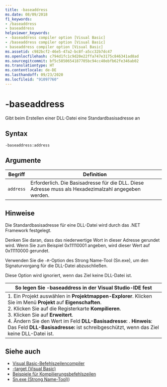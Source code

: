 ```yaml
---
title: -baseaddress
ms.date: 08/09/2018
f1_keywords:
- /baseaddress
- baseaddress
helpviewer_keywords:
- -baseaddress compiler option [Visual Basic]
- /baseaddress compiler option [Visual Basic]
- baseaddress compiler option [Visual Basic]
ms.assetid: c982bcf2-46e5-47a2-bc8f-a5cc32b7dc47
ms.openlocfilehash: c794d1fc1c9d20e22ffa747e3175c846341ad8ad
ms.sourcegitcommit: bf5c5850654187705bc94cc40ebfb62fe346ab02
ms.translationtype: HT
ms.contentlocale: de-DE
ms.lasthandoff: 09/23/2020
ms.locfileid: "91097760"
---
```

# <a name="-baseaddress"></a>-baseaddress

Gibt beim Erstellen einer DLL-Datei eine Standardbasisadresse an  
  
## <a name="syntax"></a>Syntax  
  
```console  
-baseaddress:address  
```  
  
## <a name="arguments"></a>Argumente  
  
|Begriff|Definition|  
|---|---|  
|`address`|Erforderlich. Die Basisadresse für die DLL. Diese Adresse muss als Hexadezimalzahl angegeben werden.|  
  
## <a name="remarks"></a>Hinweise  

 Die Standardbasisadresse für eine DLL-Datei wird durch das .NET Framework festgelegt.  
  
 Denken Sie daran, dass das niederwertige Wort in dieser Adresse gerundet wird. Wenn Sie zum Beispiel 0x11110001 angeben, wird dieser Wert auf 0x11110000 gerundet.  
  
 Verwenden Sie die `–R`-Option des Strong Name-Tool (Sn.exe), um den Signaturvorgang für die DLL-Datei abzuschließen.  
  
 Diese Option wird ignoriert, wenn das Ziel keine DLL-Datei ist.  
  
|So legen Sie -baseaddress in der Visual Studio-IDE fest|  
|---|  
|1.  Ein Projekt auswählen in **Projektmappen-Explorer**. Klicken Sie im Menü **Projekt** auf **Eigenschaften**. <br />2.  Klicken Sie auf die Registerkarte **Kompilieren**.<br />3.  Klicken Sie auf **Erweitert**.<br />4.  Ändern Sie den Wert im Feld **DLL-Basisadresse:** . **Hinweis**:      Das Feld **DLL-Basisadresse:** ist schreibgeschützt, wenn das Ziel keine DLL-Datei ist.|  
  
## <a name="see-also"></a>Siehe auch

- [Visual Basic-Befehlszeilencompiler](index.md)
- [-target (Visual Basic)](target.md)
- [Beispiele für Kompilierungsbefehlszeilen](sample-compilation-command-lines.md)
- [Sn.exe (Strong Name-Tool)](../../../framework/tools/sn-exe-strong-name-tool.md))
